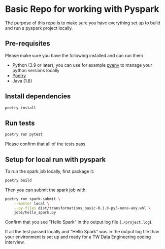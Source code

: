 # Basic Repo for working with Pyspark

The purpose of this repo is to make sure you have everything set up to build and run a pyspark project locally.

## Pre-requisites

Please make sure you have the following installed and can run them

* Python (3.9 or later), you can use for example [pyenv](https://github.com/pyenv/pyenv#installation) to manage your python versions locally
* [Poetry](https://python-poetry.org/docs/#installation)
* Java (1.8)

## Install dependencies

```bash
poetry install
```

## Run tests

```bash
poetry run pytest
```

Please confirm that all of the tests pass.

## Setup for local run with pyspark

To run the spark job locally, first package it:

```bash
poetry build
```

Then you can submit the spark job with:

```bash
poetry run spark-submit \
    --master local \
    --py-files dist/transformations_basic-0.1.0-py3-none-any.whl \
    jobs/hello_spark.py
```

Confirm that you see "Hello Spark" in the output log file (`./project.log`).

If all the test passed locally and "Hello Spark" was in the output log file than your environment is set up and ready for a TW Data Engineering coding interview.
